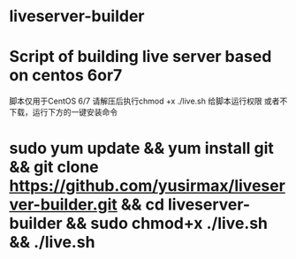 # liveserver-builder
# Script of building live server based on centos 6or7
脚本仅用于CentOS 6/7
请解压后执行chmod +x ./live.sh
给脚本运行权限
或者不下载，运行下方的一键安装命令
# sudo yum update && yum install git && git clone https://github.com/yusirmax/liveserver-builder.git && cd liveserver-builder && sudo chmod+x ./live.sh && ./live.sh
